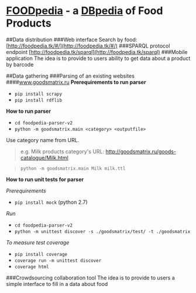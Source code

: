 # [FOODpedia](foodpedia.tk) - a [DBpedia](http://dbpedia.org/) of Food Products
##Data distribution
###Web interface
Search by food: [http://foodpedia.tk/#/](http://foodpedia.tk/#/)
###SPARQL protocol endpoint
[http://foodpedia.tk/sparql](http://foodpedia.tk/sparql)
###Mobile application
The idea is to provide to users ability to get data about a product by barcode

##Data gathering
###Parsing of an existing websites
####www.goodsmatrix.ru
**Prerequirements to run parser**

* `pip install scrapy`
* `pip install rdflib`

**How to run parser**

* `cd foodpedia-parser-v2`
* `python -m goodsmatrix.main <category> <outputfile>`

Use category name from URL.
> e.g. Milk products category's URL: http://goodsmatrix.ru/goods-catalogue/Milk.html

> `python -m goodsmatrix.main Milk milk.ttl`

**How to run unit tests for parser**

*Prerequirements*

* `pip install mock` (python 2.7)

*Run*

* `cd foodpedia-parser-v2`
* `python -m unittest discover -s ./goodsmatrix/test/ -t ./goodsmatrix`

*To measure test coverage*

* `pip install coverage`
* `coverage run -m unittest discover`
* `coverage html`

###Crowdsourcing collaboration tool
The idea is to provide to users a simple interface to fill in a data about food
